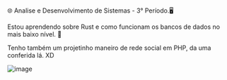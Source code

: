 🌐 Analise e Desenvolvimento de Sistemas - 3° Período.🖥️

Estou aprendendo sobre Rust e como funcionam os bancos de dados no mais baixo nível. 🦀

Tenho também um projetinho maneiro de rede social em PHP, da uma conferida lá. XD

![image](https://github.com/user-attachments/assets/7e06dfc8-0c35-47be-bcd3-c300b7ab2ef4)
